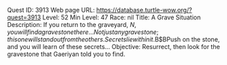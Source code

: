 Quest ID: 3913
Web page URL: https://database.turtle-wow.org/?quest=3913
Level: 52
Min Level: 47
Race: nil
Title: A Grave Situation
Description: If you return to the graveyard, $N, you will find a gravestone there... Not just any gravestone; this one will stand out from the others. Secrets lie within it.$B$BPush on the stone, and you will learn of these secrets...
Objective: Resurrect, then look for the gravestone that Gaeriyan told you to find.
